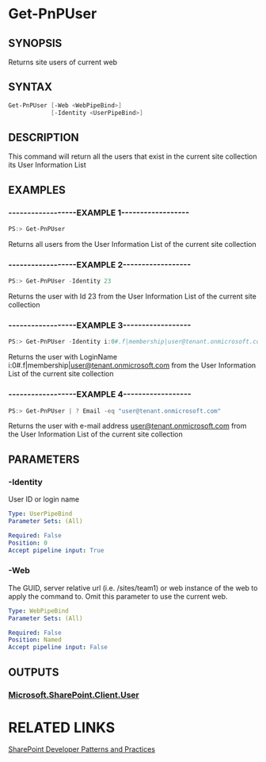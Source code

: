 # Get-PnPUser

## SYNOPSIS
Returns site users of current web

## SYNTAX 

```powershell
Get-PnPUser [-Web <WebPipeBind>]
            [-Identity <UserPipeBind>]
```

## DESCRIPTION
This command will return all the users that exist in the current site collection its User Information List

## EXAMPLES

### ------------------EXAMPLE 1------------------
```powershell
PS:> Get-PnPUser
```

Returns all users from the User Information List of the current site collection

### ------------------EXAMPLE 2------------------
```powershell
PS:> Get-PnPUser -Identity 23
```

Returns the user with Id 23 from the User Information List of the current site collection

### ------------------EXAMPLE 3------------------
```powershell
PS:> Get-PnPUser -Identity i:0#.f|membership|user@tenant.onmicrosoft.com
```

Returns the user with LoginName i:0#.f|membership|user@tenant.onmicrosoft.com from the User Information List of the current site collection

### ------------------EXAMPLE 4------------------
```powershell
PS:> Get-PnPUser | ? Email -eq "user@tenant.onmicrosoft.com"
```

Returns the user with e-mail address user@tenant.onmicrosoft.com from the User Information List of the current site collection

## PARAMETERS

### -Identity
User ID or login name

```yaml
Type: UserPipeBind
Parameter Sets: (All)

Required: False
Position: 0
Accept pipeline input: True
```

### -Web
The GUID, server relative url (i.e. /sites/team1) or web instance of the web to apply the command to. Omit this parameter to use the current web.

```yaml
Type: WebPipeBind
Parameter Sets: (All)

Required: False
Position: Named
Accept pipeline input: False
```

## OUTPUTS

### [Microsoft.SharePoint.Client.User](https://msdn.microsoft.com/en-us/library/microsoft.sharepoint.client.user.aspx)

# RELATED LINKS

[SharePoint Developer Patterns and Practices](http://aka.ms/sppnp)